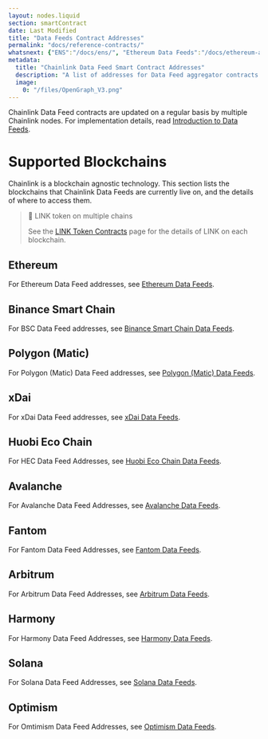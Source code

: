 ```yaml
---
layout: nodes.liquid
section: smartContract
date: Last Modified
title: "Data Feeds Contract Addresses"
permalink: "docs/reference-contracts/"
whatsnext: {"ENS":"/docs/ens/", "Ethereum Data Feeds":"/docs/ethereum-addresses/", "Binance Smart Chain Data Feeds":"/docs/binance-smart-chain-addresses/", "Polygon (Matic) Data Feeds":"/docs/matic-addresses/", "xDai Data Feeds":"/docs/xdai-price-feeds/", "Huobi Eco Chain Data Feeds":"/docs/huobi-eco-chain-price-feeds/", "Avalanche Data Feeds":"/docs/avalanche-price-feeds/"}
metadata:
  title: "Chainlink Data Feed Smart Contract Addresses"
  description: "A list of addresses for Data Feed aggregator contracts on supported networks."
  image:
    0: "/files/OpenGraph_V3.png"
---
```

Chainlink Data Feed contracts are updated on a regular basis by multiple Chainlink nodes. For implementation details, read [Introduction to Data Feeds](../using-chainlink-reference-contracts/).

# Supported Blockchains

Chainlink is a blockchain agnostic technology. This section lists the blockchains that Chainlink Data Feeds are currently live on, and the details of where to access them.

> 📘 LINK token on multiple chains
>
> See the [LINK Token Contracts](../link-token-contracts/) page for the details of LINK on each blockchain.

## Ethereum

For Ethereum Data Feed addresses, see [Ethereum Data Feeds](../ethereum-addresses/).

## Binance Smart Chain

For BSC Data Feed addresses, see [Binance Smart Chain Data Feeds](../binance-smart-chain-addresses/).

## Polygon (Matic)

For Polygon (Matic) Data Feed addresses, see [Polygon (Matic) Data Feeds](../matic-addresses/).

## xDai

For xDai Data Feed addresses, see [xDai Data Feeds](../xdai-price-feeds/).

## Huobi Eco Chain

For HEC Data Feed Addresses, see [Huobi Eco Chain Data Feeds](../huobi-eco-chain-price-feeds/).

## Avalanche

For Avalanche Data Feed Addresses, see [Avalanche Data Feeds](../avalanche-price-feeds/).

## Fantom

For Fantom Data Feed Addresses, see [Fantom Data Feeds](../fantom-price-feeds/).

## Arbitrum

For Arbitrum Data Feed Addresses, see [Arbitrum Data Feeds](../arbitrum-price-feeds/).

## Harmony

For Harmony Data Feed Addresses, see [Harmony Data Feeds](../harmony-price-feeds/).

## Solana

For Solana Data Feed Addresses, see [Solana Data Feeds](../solana-price-feeds/).

## Optimism

For Omtimism Data Feed Addresses, see [Optimism Data Feeds](../optimism-price-feeds/).
